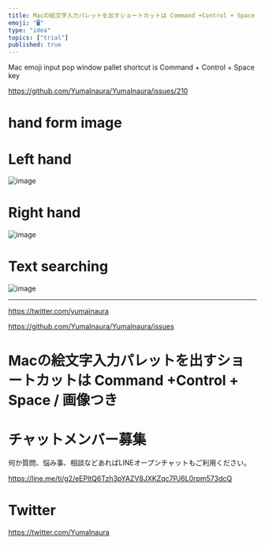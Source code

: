 ```yaml
---
title: Macの絵文字入力パレットを出すショートカットは Command +Control + Space  / 画像つき
emoji: "🖥"
type: "idea"
topics: ["trial"]
published: true
---
```


Mac emoji input pop window pallet shortcut is Command + Control + Space key 

https://github.com/YumaInaura/YumaInaura/issues/210


#  hand form image 

# Left hand

![image](https://user-images.githubusercontent.com/13635059/50635418-6923ac00-0f95-11e9-8519-3805965487df.png)

# Right hand

![image](https://user-images.githubusercontent.com/13635059/50635429-75a80480-0f95-11e9-8f99-4ef1ac833b10.png)

# Text searching

![image](https://user-images.githubusercontent.com/13635059/50635438-80fb3000-0f95-11e9-8050-e263590922d1.png)

---

https://twitter.com/yumainaura

https://github.com/YumaInaura/YumaInaura/issues


# Macの絵文字入力パレットを出すショートカットは Command +Control + Space  / 画像つき









<!-- Update From Qiita API -->

# チャットメンバー募集


何か質問、悩み事、相談などあればLINEオープンチャットもご利用ください。

https://line.me/ti/g2/eEPltQ6Tzh3pYAZV8JXKZqc7PJ6L0rpm573dcQ





# Twitter


https://twitter.com/YumaInaura


<!-- Update From Qiita API -->


